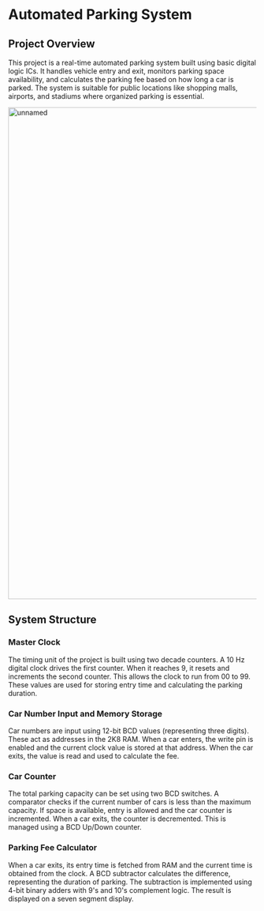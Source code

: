 # Automated Parking System

## Project Overview

This project is a real-time automated parking system built using basic digital logic ICs. It handles vehicle entry and exit, monitors parking space availability, and calculates the parking fee based on how long a car is parked. The system is suitable for public locations like shopping malls, airports, and stadiums where organized parking is essential.

<img width="1224" height="996" alt="unnamed" src="https://github.com/user-attachments/assets/f4d1367c-0465-4d4e-9eee-e2ed50f81363" />

## System Structure

### Master Clock

The timing unit of the project is built using two decade counters. A 10 Hz digital clock drives the first counter. When it reaches 9, it resets and increments the second counter. This allows the clock to run from 00 to 99. These values are used for storing entry time and calculating the parking duration.

### Car Number Input and Memory Storage

Car numbers are input using 12-bit BCD values (representing three digits). These act as addresses in the 2K8 RAM. When a car enters, the write pin is enabled and the current clock value is stored at that address. When the car exits, the value is read and used to calculate the fee.

### Car Counter

The total parking capacity can be set using two BCD switches. A comparator checks if the current number of cars is less than the maximum capacity. If space is available, entry is allowed and the car counter is incremented. When a car exits, the counter is decremented. This is managed using a BCD Up/Down counter.

### Parking Fee Calculator

When a car exits, its entry time is fetched from RAM and the current time is obtained from the clock. A BCD subtractor calculates the difference, representing the duration of parking. The subtraction is implemented using 4-bit binary adders with 9's and 10's complement logic. The result is displayed on a seven segment display.



